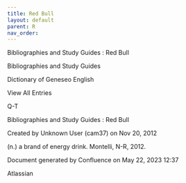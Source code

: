 ```yaml
---
title: Red Bull
layout: default
parent: R
nav_order:
---
```


Bibliographies and Study Guides : Red Bull

Bibliographies and Study Guides

Dictionary of Geneseo English

View All Entries

Q-T

Bibliographies and Study Guides : Red Bull

Created by  Unknown User (cam37) on Nov 20, 2012

(n.) a brand of energy drink. Montelli, N-R, 2012.

Document generated by Confluence on May 22, 2023 12:37

Atlassian
